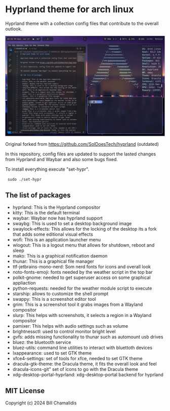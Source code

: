 # Hyprland theme for arch linux

Hyprland theme with a collection config files that contribute to the overall outlook.

![Desktop view of hyprland arch linux](img/desktop.png)

Original forked from https://github.com/SolDoesTech/hyprland (outdated)

In this repository, config files are updated to support the lasted changes from Hyprland and Waybar and also some bugs fixed.

To install everything execute "set-hypr".

<code> sudo ./set-hypr </code>

## The list of packages

- hyprland: This is the Hyprland compositor
- kitty: This is the default terminal
- waybar: Waybar now has hyprland support
- swaybg: This is used to set a desktop background image
- swaylock-effects: This allows for the locking of the desktop its a fork that adds some editional visual effects
- wofi: This is an application launcher menu
- wlogout: This is a logout menu that allows for shutdown, reboot and sleep
- mako: This is a graphical notification daemon
- thunar: This is a graphical file manager
- ttf-jetbrains-mono-nerd: Som nerd fonts for icons and overall look
- noto-fonts-emoji: fonts needed by the weather script in the top bar
- polkit-gnome: needed to get superuser access on some graphical appliaction
- python-requests: needed for the weather module script to execute
- starship: allows to customize the shell prompt
- swappy: This is a screenshot editor tool
- grim: This is a screenshot tool it grabs images from a Wayland compositor
- slurp: This helps with screenshots, it selects a region in a Wayland compositor
- pamixer: This helps with audio settings such as volume
- brightnessctl: used to control monitor bright level
- gvfs: adds missing functionality to thunar such as automount usb drives
- bluez: the bluetooth service
- bluez-utils: command line utilities to interact with bluettoth devices
- lxappearance: used to set GTK theme
- xfce4-settings: set of tools for xfce, needed to set GTK theme
- dracula-gtk-theme: the Dracula theme, it fits the overall look and feel
- dracula-icons-git" set of icons to go with the Dracula theme
- xdg-desktop-portal-hyprland: xdg-desktop-portal backend for hyprland


## MIT License

Copyright (c) 2024 Bill Chamalidis
